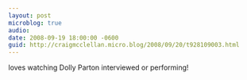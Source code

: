 ```yaml
---
layout: post
microblog: true
audio: 
date: 2008-09-19 18:00:00 -0600
guid: http://craigmcclellan.micro.blog/2008/09/20/t928109003.html
---
```

loves watching Dolly Parton interviewed or performing!
